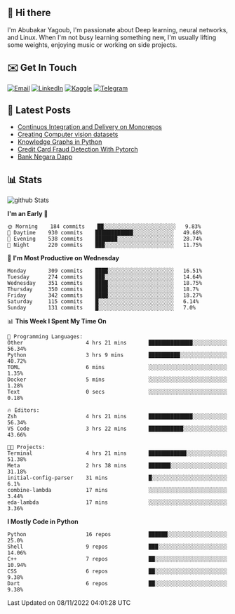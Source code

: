 ## 👋 Hi there

I'm Abubakar Yagoub, I'm passionate about Deep learning, neural networks, and
Linux. When I'm not busy learning something new, I'm usually lifting some
weights, enjoying music or working on side projects.

## ✉️ Get In Touch

[![Email](https://img.shields.io/badge/Email-f1f1f1?style=for-the-badge&logo=gmail&logoColor=0f111a)](mailto:git@blacksuan19.dev)
[![LinkedIn](https://img.shields.io/badge/LinkedIn-0077B5?style=for-the-badge&logo=linkedin&logoColor=white)](https://www.linkedin.com/in/blacksuan19/)
[![Kaggle](https://img.shields.io/badge/Kaggle-5acfff?style=for-the-badge&logo=kaggle&logoColor=white)](http://kaggle.com/abubakaryagob/)
[![Telegram](https://img.shields.io/badge/Telegram-2CA5E0?style=for-the-badge&logo=telegram&logoColor=white)](https://t.me/blacksuan19)

## 📩 Latest Posts

<!-- BLOG-POST-LIST:START -->
- [Continuos Integration and Delivery on Monorepos](https://www.blacksuan19.dev/blog/github-actions-monorepos/)
- [Creating Computer vision datasets](https://www.blacksuan19.dev/blog/creating-datasets/)
- [Knowledge Graphs in Python](https://www.blacksuan19.dev/projects/Knowledge_Graphs/)
- [Credit Card Fraud Detection With Pytorch](https://www.blacksuan19.dev/projects/credit-card-fraud-detection-with-pytorch/)
- [Bank Negara Dapp](https://www.blacksuan19.dev/projects/bank-negara/)
<!-- BLOG-POST-LIST:END -->

## 📊 Stats

![github Stats](https://github-readme-stats.vercel.app/api?username=blacksuan19&theme=github_dark&show_icons=true&count_private=true&custom_title=Github%20Stats&hide_border=true)

<!--START_SECTION:waka-->
**I'm an Early 🐤** 

```text
🌞 Morning    184 commits    ██░░░░░░░░░░░░░░░░░░░░░░░   9.83% 
🌆 Daytime    930 commits    ████████████░░░░░░░░░░░░░   49.68% 
🌃 Evening    538 commits    ███████░░░░░░░░░░░░░░░░░░   28.74% 
🌙 Night      220 commits    ███░░░░░░░░░░░░░░░░░░░░░░   11.75%

```
📅 **I'm Most Productive on Wednesday** 

```text
Monday       309 commits    ████░░░░░░░░░░░░░░░░░░░░░   16.51% 
Tuesday      274 commits    ███░░░░░░░░░░░░░░░░░░░░░░   14.64% 
Wednesday    351 commits    ████░░░░░░░░░░░░░░░░░░░░░   18.75% 
Thursday     350 commits    ████░░░░░░░░░░░░░░░░░░░░░   18.7% 
Friday       342 commits    ████░░░░░░░░░░░░░░░░░░░░░   18.27% 
Saturday     115 commits    █░░░░░░░░░░░░░░░░░░░░░░░░   6.14% 
Sunday       131 commits    █░░░░░░░░░░░░░░░░░░░░░░░░   7.0%

```


📊 **This Week I Spent My Time On** 

```text
💬 Programming Languages: 
Other                    4 hrs 21 mins       ██████████████░░░░░░░░░░░   56.34% 
Python                   3 hrs 9 mins        ██████████░░░░░░░░░░░░░░░   40.72% 
TOML                     6 mins              ░░░░░░░░░░░░░░░░░░░░░░░░░   1.35% 
Docker                   5 mins              ░░░░░░░░░░░░░░░░░░░░░░░░░   1.28% 
Text                     0 secs              ░░░░░░░░░░░░░░░░░░░░░░░░░   0.18%

🔥 Editors: 
Zsh                      4 hrs 21 mins       ██████████████░░░░░░░░░░░   56.34% 
VS Code                  3 hrs 22 mins       ███████████░░░░░░░░░░░░░░   43.66%

🐱‍💻 Projects: 
Terminal                 4 hrs 21 mins       ████████████░░░░░░░░░░░░░   51.38% 
Meta                     2 hrs 38 mins       ███████░░░░░░░░░░░░░░░░░░   31.18% 
initial-config-parser    31 mins             █░░░░░░░░░░░░░░░░░░░░░░░░   6.1% 
combine-lambda           17 mins             ░░░░░░░░░░░░░░░░░░░░░░░░░   3.44% 
eda-lambda               17 mins             ░░░░░░░░░░░░░░░░░░░░░░░░░   3.36%

```

**I Mostly Code in Python** 

```text
Python                   16 repos            ██████░░░░░░░░░░░░░░░░░░░   25.0% 
Shell                    9 repos             ███░░░░░░░░░░░░░░░░░░░░░░   14.06% 
C++                      7 repos             ██░░░░░░░░░░░░░░░░░░░░░░░   10.94% 
CSS                      6 repos             ██░░░░░░░░░░░░░░░░░░░░░░░   9.38% 
Dart                     6 repos             ██░░░░░░░░░░░░░░░░░░░░░░░   9.38%

```



 Last Updated on 08/11/2022 04:01:28 UTC
<!--END_SECTION:waka-->
